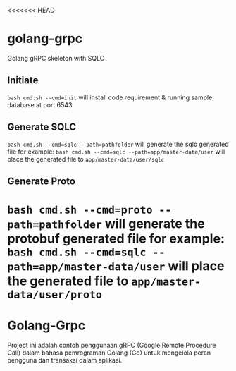 <<<<<<< HEAD
# golang-grpc
Golang gRPC skeleton with SQLC

## Initiate
`bash cmd.sh --cmd=init`
will install code requirement & running sample database at port 6543

## Generate SQLC
`bash cmd.sh --cmd=sqlc --path=pathfolder`
will generate the sqlc generated file for example:
`bash cmd.sh --cmd=sqlc --path=app/master-data/user` will place the generated file to `app/master-data/user/sqlc`
## Generate Proto
`bash cmd.sh --cmd=proto --path=pathfolder`
will generate the protobuf generated file for example:
`bash cmd.sh --cmd=sqlc --path=app/master-data/user` will place the generated file to `app/master-data/user/proto`
=======
# Golang-Grpc
Project ini adalah contoh penggunaan gRPC (Google Remote Procedure Call) dalam bahasa pemrograman Golang (Go) untuk mengelola peran pengguna dan transaksi dalam aplikasi.
